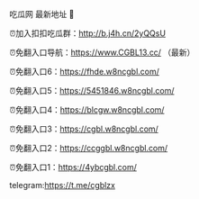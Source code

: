 吃瓜网 最新地址 👋 

⏰加入扣扣吃瓜群：http://b.j4h.cn/2yQQsU

⏰免翻入口导航：https://www.CGBL13.cc/  （最新）

⏰免翻入口6：https://fhde.w8ncgbl.com/

⏰免翻入口5：https://5451846.w8ncgbl.com/

⏰免翻入口4：https://blcgw.w8ncgbl.com/

⏰免翻入口3：https://cgbl.w8ncgbl.com/

⏰免翻入口2：https://ccggbl.w8ncgbl.com/

⏰免翻入口1：https://4ybcgbl.com/

telegram:https://t.me/cgblzx


